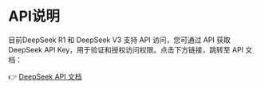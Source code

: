 # API说明

目前DeepSeek R1 和 DeepSeek V3 支持 API 访问，您可通过 API 获取DeepSeek API Key，用于验证和授权访问权限。点击下方链接，跳转至 API 文档：

👉 [DeepSeek API 文档](<实际链接>)
